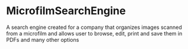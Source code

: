 # MicrofilmSearchEngine
A search engine created for a company that organizes images scanned from a microfilm and allows user to browse, edit, print and save them in PDFs and many other options
